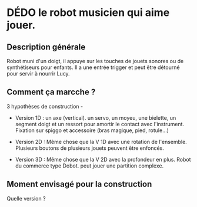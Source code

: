 
# DÉDO le robot musicien qui aime jouer.

## Description générale

Robot muni d'un doigt, il appuye sur les touches de jouets sonores ou de synthétiseurs pour enfants. Il a une entrée trigger et peut être détourné pour servir à nourrir Lucy.

## Comment ça marcche ?

3 hypothèses de construction -

- Version 1D : un axe (vertical). un servo, un moyeu, une bielette, un segment doigt et un ressort pour amortir le contact avec l'instrument. Fixation sur spiggo et accessoire (bras magique, pied, rotule...)

- Version 2D : Même chose que la V 1D avec une rotation de l'ensemble. Plusieurs boutons de plusieurs jouets peuvent être enfoncés.

- Version 3D : Même chose que la V 2D avec la profondeur en plus. Robot du commerce type Dobot. peut jouer une partition complexe.


## Moment envisagé pour la construction

Quelle version ?
